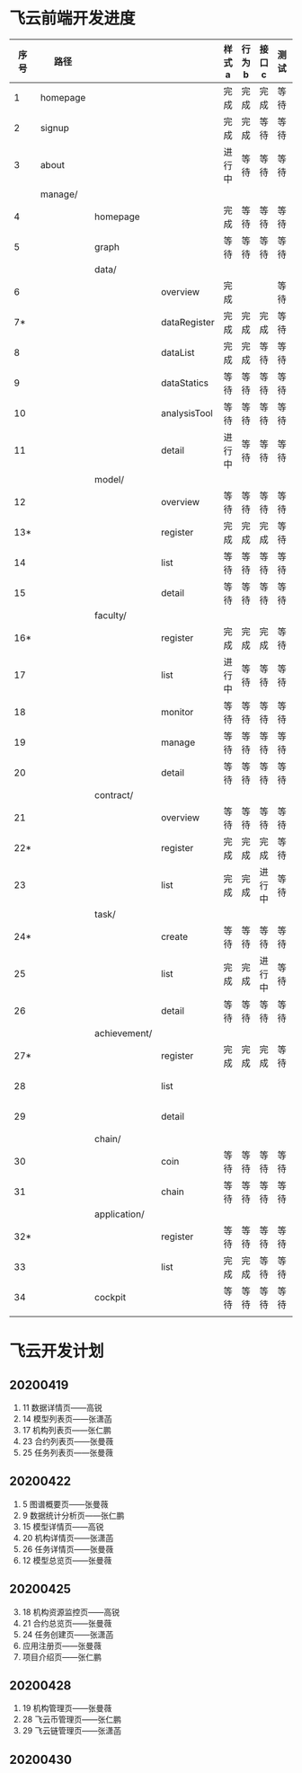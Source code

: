 # 飞云前端开发进度

| 序号 | 路径     |              |              | 样式a  | 行为b | 接口c  | 测试 | 负责人   |
| ---- | -------- | ------------ | ------------ | ------ | ----- | ------ | ---- | -------- |
| 1    | homepage |              |              | 完成   | 完成  | 完成   | 等待 | --       |
| 2    | signup   |              |              | 完成   | 完成  | 等待   | 等待 | 张仁鹏   |
| 3    | about    |              |              | 进行中 | 等待  | 等待   | 等待 | 张仁鹏   |
|      | manage/  |              |              |        |       |        |      |          |
| 4    |          | homepage     |              | 完成   | 等待  | 等待   | 等待 | 张曼薇   |
| 5    |          | graph        |              | 等待   | 等待  | 等待   | 等待 | 张曼薇   |
|      |          | data/        |              |        |       |        |      |          |
| 6    |          |              | overview     | 完成   |       |        | 等待 | --       |
| 7*   |          |              | dataRegister | 完成   | 完成  | 完成   | 等待 | 张潇菡   |
| 8    |          |              | dataList     | 完成   | 完成  | 等待   | 等待 | 张潇菡   |
| 9    |          |              | dataStatics  | 等待   | 等待  | 等待   | 等待 | 张仁鹏   |
| 10   |          |              | analysisTool | 等待   | 等待  | 等待   | 等待 | --       |
| 11   |          |              | detail       | 进行中 | 等待  | 等待   | 等待 | 高锐     |
|      |          | model/       |              |        |       |        |      |          |
| 12   |          |              | overview     | 等待   | 等待  | 等待   | 等待 | 张曼薇   |
| 13*  |          |              | register     | 完成   | 完成  | 完成   | 等待 | 张曼薇   |
| 14   |          |              | list         | 等待   | 等待  | 等待   | 等待 | 张潇菡   |
| 15   |          |              | detail       | 等待   | 等待  | 等待   | 等待 | 高锐     |
|      |          | faculty/     |              |        |       |        |      |          |
| 16*  |          |              | register     | 完成   | 完成  | 完成   | 等待 | 张曼薇   |
| 17   |          |              | list         | 进行中 | 等待  | 等待   | 等待 | 张仁鹏   |
| 18   |          |              | monitor      | 等待   | 等待  | 等待   | 等待 | 高锐     |
| 19   |          |              | manage       | 等待   | 等待  | 等待   | 等待 | 张曼薇   |
| 20   |          |              | detail       | 等待   | 等待  | 等待   | 等待 | 张潇菡   |
|      |          | contract/    |              |        |       |        |      |          |
| 21   |          |              | overview     | 等待   | 等待  | 等待   | 等待 | 张曼薇   |
| 22*  |          |              | register     | 完成   | 完成  | 完成   | 等待 | 张潇菡   |
| 23   |          |              | list         | 完成   | 完成  | 进行中 | 等待 | 张曼薇   |
|      |          | task/        |              |        |       |        |      |          |
| 24*  |          |              | create       | 等待   | 等待  | 等待   | 等待 | 张潇菡   |
| 25   |          |              | list         | 完成   | 完成  | 进行中 | 等待 | 张曼薇   |
| 26   |          |              | detail       | 等待   | 等待  | 等待   | 等待 | 张曼薇   |
|      |          | achievement/ |              |        |       |        |      |          |
| 27*  |          |              | register     | 完成   | 完成  | 完成   | 等待 | 张潇菡   |
| 28   |          |              | list         |        |       |        |      | 张曼薇   |
| 29   |          |              | detail       |        |       |        |      | 张潇菡   |
|      |          | chain/       |              |        |       |        |      |          |
| 30   |          |              | coin         | 等待   | 等待  | 等待   | 等待 | 张仁鹏   |
| 31   |          |              | chain        | 等待   | 等待  | 等待   | 等待 | 张潇菡   |
|      |          | application/ |              |        |       |        |      |          |
| 32*  |          |              | register     | 等待   | 等待  | 等待   | 等待 | 张曼薇   |
| 33   |          |              | list         | 完成   | 完成  | 等待   | 等待 | 高锐     |
| 34   |          | cockpit      |              | 等待   | 等待  | 等待   | 等待 | 【嵌入】 |
|      |          |              |              |        |       |        |      |          |

# 飞云开发计划

## 20200419

1. 11 数据详情页——高锐
2. 14 模型列表页——张潇菡
3. 17 机构列表页——张仁鹏
4. 23 合约列表页——张曼薇
5. 25 任务列表页——张曼薇

## 20200422

1. 5 图谱概要页——张曼薇
2. 9 数据统计分析页——张仁鹏
3. 15 模型详情页——高锐
4. 20 机构详情页——张潇菡
5. 26 任务详情页——张曼薇
6. 12 模型总览页——张曼薇

## 20200425

3. 18 机构资源监控页——高锐
4. 21 合约总览页——张曼薇
4. 24 任务创建页——张潇菡
4. 应用注册页——张曼薇
5. 项目介绍页——张仁鹏

## 20200428

1. 19 机构管理页——张曼薇
3. 28 飞云币管理页——张仁鹏
4. 29 飞云链管理页——张潇菡

## 20200430
